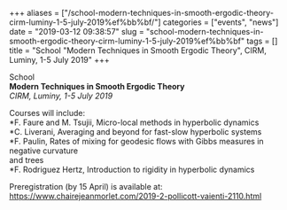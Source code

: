 +++
aliases = ["/school-modern-techniques-in-smooth-ergodic-theory-cirm-luminy-1-5-july-2019%ef%bb%bf/"]
categories = ["events", "news"]
date = "2019-03-12 09:38:57"
slug = "school-modern-techniques-in-smooth-ergodic-theory-cirm-luminy-1-5-july-2019%ef%bb%bf"
tags = []
title = "School \"Modern Techniques in Smooth Ergodic Theory\", CIRM, Luminy, 1-5 July 2019﻿"
+++

School  
**Modern Techniques in Smooth Ergodic Theory**  
*CIRM, Luminy, 1-5 July 2019*

Courses will include:  
\*F. Faure and M. Tsujii, Micro-local methods in hyperbolic dynamics  
\*C. Liverani, Averaging and beyond for fast-slow hyperbolic systems  
\*F. Paulin, Rates of mixing for geodesic flows with Gibbs measures in
negative curvature  
and trees  
\*F. Rodriguez Hertz, Introduction to rigidity in hyperbolic dynamics

Preregistration (by 15 April) is available at:  
<https://www.chairejeanmorlet.com/2019-2-pollicott-vaienti-2110.html>
